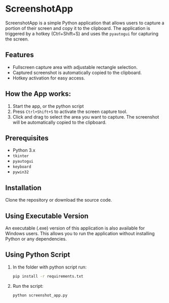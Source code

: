 # ScreenshotApp

ScreenshotApp is a simple Python application that allows users to capture a portion of their screen and copy it to the clipboard. The application is triggered by a hotkey (Ctrl+Shift+S) and uses the `pyautogui` for capturing the screen.

## Features

- Fullscreen capture area with adjustable rectangle selection.
- Captured screenshot is automatically copied to the clipboard.
- Hotkey activation for easy access.

## How the App works:

1. Start the app, or the python script
2. Press `Ctrl+Shift+S` to activate the screen capture tool.
3. Click and drag to select the area you want to capture. The screenshot will be automatically copied to the clipboard.

## Prerequisites

- Python 3.x
- `tkinter` 
- `pyautogui` 
- `keyboard`
- `pywin32`

## Installation

Clone the repository or download the source code.

## Using Executable Version

An executable (.exe) version of this application is also available for Windows users. This allows you to run the application without installing Python or any dependencies.

## Using Python Script

1. In the folder with python script run:
   ```sh
   pip install -r requirements.txt
   ```
2. Run the script:
    ```sh
    python screenshot_app.py
    ```
